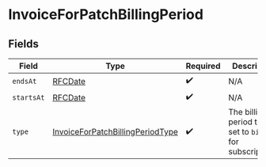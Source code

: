 # InvoiceForPatchBillingPeriod


## Fields

| Field                                                                                       | Type                                                                                        | Required                                                                                    | Description                                                                                 |
| ------------------------------------------------------------------------------------------- | ------------------------------------------------------------------------------------------- | ------------------------------------------------------------------------------------------- | ------------------------------------------------------------------------------------------- |
| `endsAt`                                                                                    | [RFCDate](../../types/rfcdate.md)                                                           | :heavy_check_mark:                                                                          | N/A                                                                                         |
| `startsAt`                                                                                  | [RFCDate](../../types/rfcdate.md)                                                           | :heavy_check_mark:                                                                          | N/A                                                                                         |
| `type`                                                                                      | [InvoiceForPatchBillingPeriodType](../../models/shared/invoiceforpatchbillingperiodtype.md) | :heavy_check_mark:                                                                          | The billing period type is set to `billing` for subscriptions.                              |